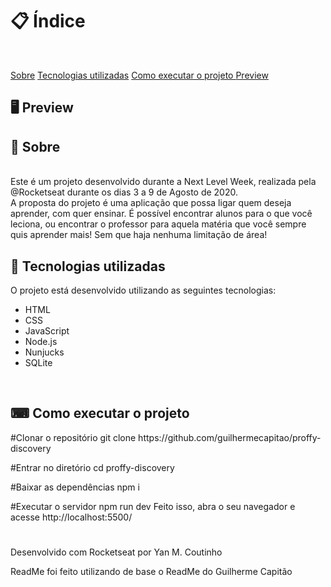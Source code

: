 # 📋 Índice
<br>

<a href="#Sobre">Sobre</a>
<a href="#Tecnologias">Tecnologias utilizadas</a>
<a href="#execucao"> Como executar o projeto </a>
<a href="#Preview">Preview</a>


<h2 id"preview">🖥 Preview</h2>

<h2 id"Sobre">📖 Sobre </h2>
<br>
Este é um projeto desenvolvido durante a Next Level Week, realizada pela @Rocketseat durante os dias 3 a 9 de Agosto de 2020.
<br>
A proposta do projeto é uma aplicação que possa ligar quem deseja aprender, com quer ensinar. É possível encontrar alunos para o que você leciona, ou encontrar o professor para aquela matéria que você sempre quis aprender mais! Sem que haja nenhuma limitação de área!

<br>

<h2 id"Tecnologias">🚀 Tecnologias utilizadas</h2>
O projeto está desenvolvido utilizando as seguintes tecnologias:
<ul>
	<li>HTML</li>
	<li>CSS</li>
	<li>JavaScript</li>
	<li>Node.js</li>
	<li>Nunjucks</li>
	<li>SQLite</li>
</ul>

<br>

<h2 id"execucao"> ⌨ Como executar o projeto </h2>
#Clonar o repositório
git clone https://github.com/guilhermecapitao/proffy-discovery

#Entrar no diretório
cd proffy-discovery

#Baixar as dependências
npm i

#Executar o servidor
npm run dev
Feito isso, abra o seu navegador e acesse http://localhost:5500/

# 
Desenvolvido com Rocketseat por Yan M. Coutinho

ReadMe foi feito utilizando de base o ReadMe do Guilherme Capitão

